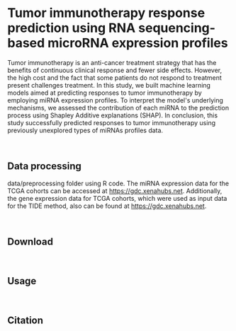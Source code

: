 # Tumor immunotherapy response prediction using RNA sequencing-based microRNA expression profiles

Tumor immunotherapy is an anti-cancer treatment strategy that has the benefits of continuous clinical response and fewer side effects. 
However, the high cost and the fact that some patients do not respond to treatment present challenges treatment. 
In this study, we built machine learning models aimed at predicting responses to tumor immunotherapy by employing miRNA expression profiles.
To interpret the model's underlying mechanisms, we assessed the contribution of each miRNA to the prediction process using Shapley Additive explanations (SHAP).
In conclusion, this study successfully predicted responses to tumor immunotherapy using previously unexplored types of miRNAs profiles data. 


<br/>

## Data processing

data/preprocessing folder using R code.
The miRNA expression data for the TCGA cohorts can be accessed at https://gdc.xenahubs.net. 
Additionally, the gene expression data for TCGA cohorts, which were used as input data for the TIDE method, also can be found at https://gdc.xenahubs.net. 



<br/>

## Download


<br/>

## Usage


<br/>

## Citation

<br/>
